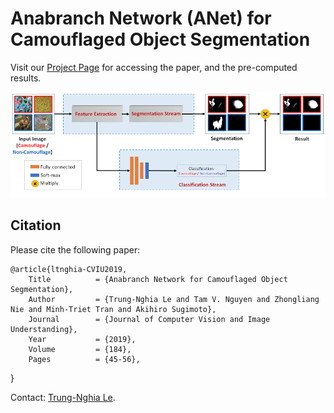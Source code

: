 Anabranch Network (ANet) for Camouflaged Object Segmentation
=====================================================================================

Visit our [Project Page](https://sites.google.com/view/ltnghia/research/camo) for accessing the paper, and the pre-computed results.

![](ANet.jpg)

Citation
--------------

Please cite the following paper: 

    @article{ltnghia-CVIU2019,
        Title          = {Anabranch Network for Camouflaged Object Segmentation},
        Author         = {Trung-Nghia Le and Tam V. Nguyen and Zhongliang Nie and Minh-Triet Tran and Akihiro Sugimoto},
        Journal        = {Journal of Computer Vision and Image Understanding},
        Year           = {2019},
        Volume         = {184}, 
        Pages          = {45-56}, 
}

Contact: [Trung-Nghia Le](https://sites.google.com/view/ltnghia).

